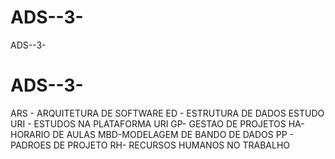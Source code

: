 # ADS--3-
ADS--3-
# ADS--3-

ARS - ARQUITETURA DE SOFTWARE
ED - ESTRUTURA DE DADOS 
ESTUDO URI - ESTUDOS NA PLATAFORMA URI
GP- GESTAO DE PROJETOS
HA-HORARIO DE AULAS 
MBD-MODELAGEM DE BANDO DE DADOS
PP - PADROES DE PROJETO
RH- RECURSOS HUMANOS NO TRABALHO 
